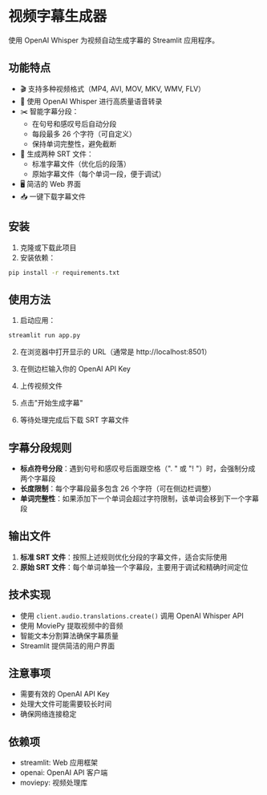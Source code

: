 # 视频字幕生成器

使用 OpenAI Whisper 为视频自动生成字幕的 Streamlit 应用程序。

## 功能特点

- 🎬 支持多种视频格式（MP4, AVI, MOV, MKV, WMV, FLV）
- 🤖 使用 OpenAI Whisper 进行高质量语音转录
- ✂️ 智能字幕分段：
  - 在句号和感叹号后自动分段
  - 每段最多 26 个字符（可自定义）
  - 保持单词完整性，避免截断
- 📁 生成两种 SRT 文件：
  - 标准字幕文件（优化后的段落）
  - 原始字幕文件（每个单词一段，便于调试）
- 🖥️ 简洁的 Web 界面
- 📥 一键下载字幕文件

## 安装

1. 克隆或下载此项目
2. 安装依赖：

```bash
pip install -r requirements.txt
```

## 使用方法

1. 启动应用：

```bash
streamlit run app.py
```

2. 在浏览器中打开显示的 URL（通常是 http://localhost:8501）

3. 在侧边栏输入你的 OpenAI API Key

4. 上传视频文件

5. 点击"开始生成字幕"

6. 等待处理完成后下载 SRT 字幕文件

## 字幕分段规则

- **标点符号分段**：遇到句号和感叹号后面跟空格（". " 或 "! "）时，会强制分成两个字幕段
- **长度限制**：每个字幕段最多包含 26 个字符（可在侧边栏调整）
- **单词完整性**：如果添加下一个单词会超过字符限制，该单词会移到下一个字幕段

## 输出文件

1. **标准 SRT 文件**：按照上述规则优化分段的字幕文件，适合实际使用
2. **原始 SRT 文件**：每个单词单独一个字幕段，主要用于调试和精确时间定位

## 技术实现

- 使用 `client.audio.translations.create()` 调用 OpenAI Whisper API
- 使用 MoviePy 提取视频中的音频
- 智能文本分割算法确保字幕质量
- Streamlit 提供简洁的用户界面

## 注意事项

- 需要有效的 OpenAI API Key
- 处理大文件可能需要较长时间
- 确保网络连接稳定

## 依赖项

- streamlit: Web 应用框架
- openai: OpenAI API 客户端
- moviepy: 视频处理库
